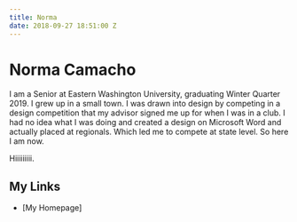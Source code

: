 ```yaml
---
title: Norma
date: 2018-09-27 18:51:00 Z
---
```



# Norma Camacho

I am a Senior at Eastern Washington University, graduating Winter Quarter 2019. I grew up in a small town. I was drawn into design by competing in a design competition that my advisor signed me up for when I was in a club. I had no idea what I was doing and created a design on Microsoft Word and actually placed at regionals. Which led me to compete at state level. So here I am now.

Hiiiiiiiii.

## My Links

* [My Homepage]